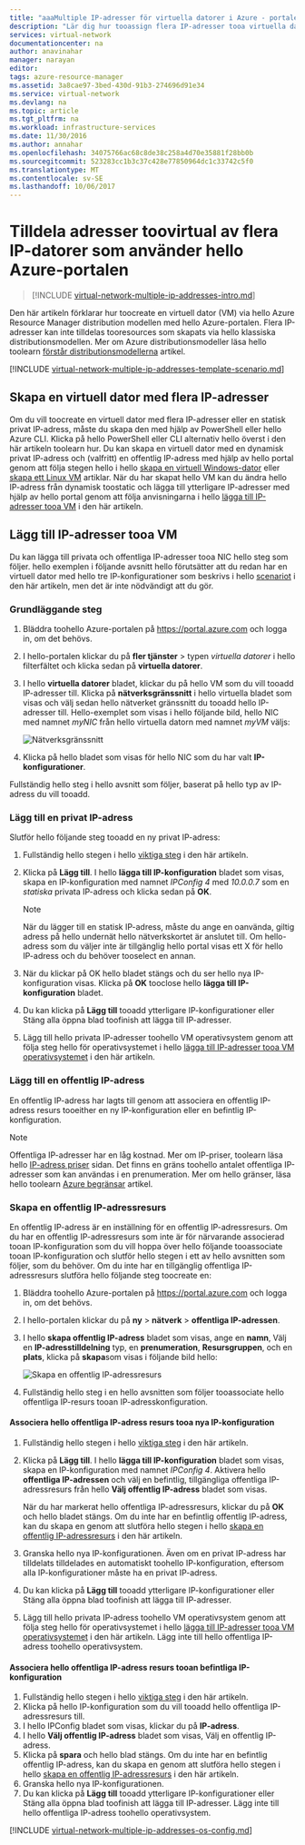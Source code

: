 ```yaml
---
title: "aaaMultiple IP-adresser för virtuella datorer i Azure - portalen | Microsoft Docs"
description: "Lär dig hur tooassign flera IP-adresser tooa virtuella datorn använder hello Azure-portalen | Resource Manager."
services: virtual-network
documentationcenter: na
author: anavinahar
manager: narayan
editor: 
tags: azure-resource-manager
ms.assetid: 3a8cae97-3bed-430d-91b3-274696d91e34
ms.service: virtual-network
ms.devlang: na
ms.topic: article
ms.tgt_pltfrm: na
ms.workload: infrastructure-services
ms.date: 11/30/2016
ms.author: annahar
ms.openlocfilehash: 34075766ac68c8de38c258a4d70e35881f28bb0b
ms.sourcegitcommit: 523283cc1b3c37c428e77850964dc1c33742c5f0
ms.translationtype: MT
ms.contentlocale: sv-SE
ms.lasthandoff: 10/06/2017
---
```

# <a name="assign-multiple-ip-addresses-toovirtual-machines-using-hello-azure-portal"></a>Tilldela adresser toovirtual av flera IP-datorer som använder hello Azure-portalen

>[!INCLUDE [virtual-network-multiple-ip-addresses-intro.md](../../includes/virtual-network-multiple-ip-addresses-intro.md)]
>
Den här artikeln förklarar hur toocreate en virtuell dator (VM) via hello Azure Resource Manager distribution modellen med hello Azure-portalen. Flera IP-adresser kan inte tilldelas tooresources som skapats via hello klassiska distributionsmodellen. Mer om Azure distributionsmodeller läsa hello toolearn [förstår distributionsmodellerna](../resource-manager-deployment-model.md) artikel.

[!INCLUDE [virtual-network-multiple-ip-addresses-template-scenario.md](../../includes/virtual-network-multiple-ip-addresses-scenario.md)]

## <a name = "create"></a>Skapa en virtuell dator med flera IP-adresser

Om du vill toocreate en virtuell dator med flera IP-adresser eller en statisk privat IP-adress, måste du skapa den med hjälp av PowerShell eller hello Azure CLI. Klicka på hello PowerShell eller CLI alternativ hello överst i den här artikeln toolearn hur. Du kan skapa en virtuell dator med en dynamisk privat IP-adress och (valfritt) en offentlig IP-adress med hjälp av hello portal genom att följa stegen hello i hello [skapa en virtuell Windows-dator](../virtual-machines/virtual-machines-windows-hero-tutorial.md) eller [skapa ett Linux VM](../virtual-machines/linux/quick-create-portal.md) artiklar. När du har skapat hello VM kan du ändra hello IP-adress från dynamisk toostatic och lägga till ytterligare IP-adresser med hjälp av hello portal genom att följa anvisningarna i hello [lägga till IP-adresser tooa VM](#add) i den här artikeln.

## <a name="add"></a>Lägg till IP-adresser tooa VM

Du kan lägga till privata och offentliga IP-adresser tooa NIC hello steg som följer. hello exemplen i följande avsnitt hello förutsätter att du redan har en virtuell dator med hello tre IP-konfigurationer som beskrivs i hello [scenariot](#Scenario) i den här artikeln, men det är inte nödvändigt att du gör.

### <a name="coreadd"></a>Grundläggande steg

1. Bläddra toohello Azure-portalen på https://portal.azure.com och logga in, om det behövs.
2. I hello-portalen klickar du på **fler tjänster** > typen *virtuella datorer* i hello filterfältet och klicka sedan på **virtuella datorer**.
3. I hello **virtuella datorer** bladet, klickar du på hello VM som du vill tooadd IP-adresser till. Klicka på **nätverksgränssnitt** i hello virtuella bladet som visas och välj sedan hello nätverket gränssnitt du tooadd hello IP-adresser till. Hello-exemplet som visas i hello följande bild, hello NIC med namnet *myNIC* från hello virtuella datorn med namnet *myVM* väljs:

    ![Nätverksgränssnitt](./media/virtual-network-multiple-ip-addresses-portal/figure1.png)

4. Klicka på hello bladet som visas för hello NIC som du har valt **IP-konfigurationer**.

Fullständig hello steg i hello avsnitt som följer, baserat på hello typ av IP-adress du vill tooadd.

### <a name="add-a-private-ip-address"></a>**Lägg till en privat IP-adress**

Slutför hello följande steg tooadd en ny privat IP-adress:

1. Fullständig hello stegen i hello [viktiga steg](#coreadd) i den här artikeln.
2. Klicka på **Lägg till**. I hello **lägga till IP-konfiguration** bladet som visas, skapa en IP-konfiguration med namnet *IPConfig 4* med *10.0.0.7* som en *statiska* privata IP-adress och klicka sedan på **OK**.

    > [!NOTE]
    > När du lägger till en statisk IP-adress, måste du ange en oanvända, giltig adress på hello undernät hello nätverkskortet är anslutet till. Om hello-adress som du väljer inte är tillgänglig hello portal visas ett X för hello IP-adress och du behöver tooselect en annan.

3. När du klickar på OK hello bladet stängs och du ser hello nya IP-konfiguration visas. Klicka på **OK** tooclose hello **lägga till IP-konfiguration** bladet.
4. Du kan klicka på **Lägg till** tooadd ytterligare IP-konfigurationer eller Stäng alla öppna blad toofinish att lägga till IP-adresser.
5. Lägg till hello privata IP-adresser toohello VM operativsystem genom att följa steg hello för operativsystemet i hello [lägga till IP-adresser tooa VM operativsystemet](#os-config) i den här artikeln.

### <a name="add-a-public-ip-address"></a>Lägg till en offentlig IP-adress

En offentlig IP-adress har lagts till genom att associera en offentlig IP-adress resurs tooeither en ny IP-konfiguration eller en befintlig IP-konfiguration.

> [!NOTE]
> Offentliga IP-adresser har en låg kostnad. Mer om IP-priser, toolearn läsa hello [IP-adress priser](https://azure.microsoft.com/pricing/details/ip-addresses) sidan. Det finns en gräns toohello antalet offentliga IP-adresser som kan användas i en prenumeration. Mer om hello gränser, läsa hello toolearn [Azure begränsar](../azure-subscription-service-limits.md#networking-limits) artikel.
> 

### <a name="create-public-ip"></a>Skapa en offentlig IP-adressresurs

En offentlig IP-adress är en inställning för en offentlig IP-adressresurs. Om du har en offentlig IP-adressresurs som inte är för närvarande associerad tooan IP-konfiguration som du vill hoppa över hello följande tooassociate tooan IP-konfiguration och slutför hello stegen i ett av hello avsnitten som följer, som du behöver. Om du inte har en tillgänglig offentliga IP-adressresurs slutföra hello följande steg toocreate en:

1. Bläddra toohello Azure-portalen på https://portal.azure.com och logga in, om det behövs.
3. I hello-portalen klickar du på **ny** > **nätverk** > **offentliga IP-adressen**.
4. I hello **skapa offentlig IP-adress** bladet som visas, ange en **namn**, Välj en **IP-adresstilldelning** typ, en **prenumeration**, **Resursgruppen**, och en **plats**, klicka på **skapa**som visas i följande bild hello:

    ![Skapa en offentlig IP-adressresurs](./media/virtual-network-multiple-ip-addresses-portal/figure5.png)

5. Fullständig hello steg i en hello avsnitten som följer tooassociate hello offentliga IP-resurs tooan IP-adresskonfiguration.

#### <a name="associate-hello-public-ip-address-resource-tooa-new-ip-configuration"></a>Associera hello offentliga IP-adress resurs tooa nya IP-konfiguration

1. Fullständig hello stegen i hello [viktiga steg](#coreadd) i den här artikeln.
2. Klicka på **Lägg till**. I hello **lägga till IP-konfiguration** bladet som visas, skapa en IP-konfiguration med namnet *IPConfig 4*. Aktivera hello **offentliga IP-adressen** och välj en befintlig, tillgängliga offentliga IP-adressresurs från hello **Välj offentlig IP-adress** bladet som visas.

    När du har markerat hello offentliga IP-adressresurs, klickar du på **OK** och hello bladet stängs. Om du inte har en befintlig offentlig IP-adress, kan du skapa en genom att slutföra hello stegen i hello [skapa en offentlig IP-adressresurs](#create-public-ip) i den här artikeln. 

3. Granska hello nya IP-konfigurationen. Även om en privat IP-adress har tilldelats tilldelades en automatiskt toohello IP-konfiguration, eftersom alla IP-konfigurationer måste ha en privat IP-adress.
4. Du kan klicka på **Lägg till** tooadd ytterligare IP-konfigurationer eller Stäng alla öppna blad toofinish att lägga till IP-adresser.
5. Lägg till hello privata IP-adress toohello VM operativsystem genom att följa steg hello för operativsystemet i hello [lägga till IP-adresser tooa VM operativsystemet](#os-config) i den här artikeln. Lägg inte till hello offentliga IP-adress toohello operativsystem.

#### <a name="associate-hello-public-ip-address-resource-tooan-existing-ip-configuration"></a>Associera hello offentliga IP-adress resurs tooan befintliga IP-konfiguration

1. Fullständig hello stegen i hello [viktiga steg](#coreadd) i den här artikeln.
2. Klicka på hello IP-konfiguration som du vill tooadd hello offentliga IP-adressresurs till.
3. I hello IPConfig bladet som visas, klickar du på **IP-adress**.
4. I hello **Välj offentlig IP-adress** bladet som visas, Välj en offentlig IP-adress.
5. Klicka på **spara** och hello blad stängs. Om du inte har en befintlig offentlig IP-adress, kan du skapa en genom att slutföra hello stegen i hello [skapa en offentlig IP-adressresurs](#create-public-ip) i den här artikeln.
3. Granska hello nya IP-konfigurationen.
4. Du kan klicka på **Lägg till** tooadd ytterligare IP-konfigurationer eller Stäng alla öppna blad toofinish att lägga till IP-adresser. Lägg inte till hello offentliga IP-adress toohello operativsystem.


[!INCLUDE [virtual-network-multiple-ip-addresses-os-config.md](../../includes/virtual-network-multiple-ip-addresses-os-config.md)]
